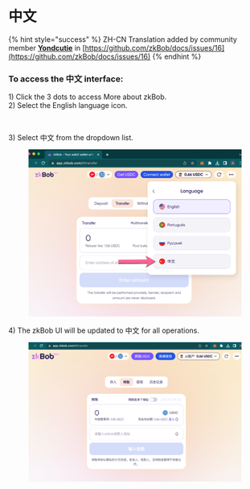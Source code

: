 # 中文

{% hint style="success" %}
ZH-CN Translation added by community member [**Yondcutie**](https://github.com/Yondcutie)  in [https://github.com/zkBob/docs/issues/16](https://github.com/zkBob/docs/issues/16)
{% endhint %}

### To access the 中文 interface:

1\) Click the 3 dots to access More about zkBob.\
2\) Select the English language icon.

<figure><img src="../../.gitbook/assets/language-1.png" alt=""><figcaption></figcaption></figure>

3\) Select 中文 from the dropdown list.

<figure><img src="../../.gitbook/assets/CN.png" alt=""><figcaption></figcaption></figure>

4\) The zkBob UI will be updated to 中文 for all operations.

<figure><img src="../../.gitbook/assets/zkBob-chinese-translation.png" alt=""><figcaption></figcaption></figure>
